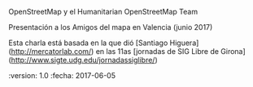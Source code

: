 OpenStreetMap y el Humanitarian OpenStreetMap Team

Presentación a los Amigos del mapa en Valencia (junio 2017)

Esta charla está basada en la que dió [Santiago Higuera]
(http://mercatorlab.com/) en las 11as [jornadas de SIG Libre de Girona] (http://www.sigte.udg.edu/jornadassiglibre/)


:version: 1.0
:fecha: 2017-06-05
